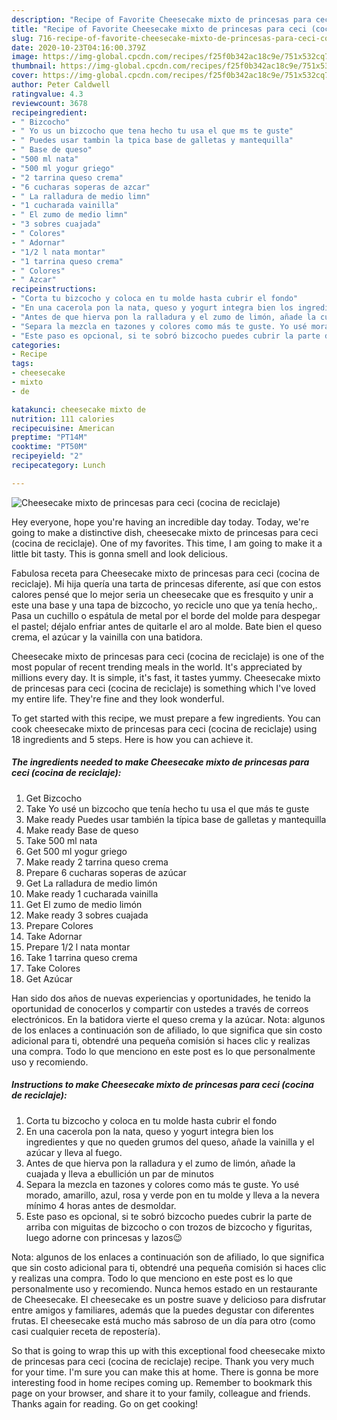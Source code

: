 ```yaml
---
description: "Recipe of Favorite Cheesecake mixto de princesas para ceci (cocina de reciclaje)"
title: "Recipe of Favorite Cheesecake mixto de princesas para ceci (cocina de reciclaje)"
slug: 716-recipe-of-favorite-cheesecake-mixto-de-princesas-para-ceci-cocina-de-reciclaje
date: 2020-10-23T04:16:00.379Z
image: https://img-global.cpcdn.com/recipes/f25f0b342ac18c9e/751x532cq70/cheesecake-mixto-de-princesas-para-ceci-cocina-de-reciclaje-foto-principal.jpg
thumbnail: https://img-global.cpcdn.com/recipes/f25f0b342ac18c9e/751x532cq70/cheesecake-mixto-de-princesas-para-ceci-cocina-de-reciclaje-foto-principal.jpg
cover: https://img-global.cpcdn.com/recipes/f25f0b342ac18c9e/751x532cq70/cheesecake-mixto-de-princesas-para-ceci-cocina-de-reciclaje-foto-principal.jpg
author: Peter Caldwell
ratingvalue: 4.3
reviewcount: 3678
recipeingredient:
- " Bizcocho"
- " Yo us un bizcocho que tena hecho tu usa el que ms te guste"
- " Puedes usar tambin la tpica base de galletas y mantequilla"
- " Base de queso"
- "500 ml nata"
- "500 ml yogur griego"
- "2 tarrina queso crema"
- "6 cucharas soperas de azcar"
- " La ralladura de medio limn"
- "1 cucharada vainilla"
- " El zumo de medio limn"
- "3 sobres cuajada"
- " Colores"
- " Adornar"
- "1/2 l nata montar"
- "1 tarrina queso crema"
- " Colores"
- " Azcar"
recipeinstructions:
- "Corta tu bizcocho y coloca en tu molde hasta cubrir el fondo"
- "En una cacerola pon la nata, queso y yogurt integra bien los ingredientes y que no queden grumos del queso, añade la vainilla y el azúcar y lleva al fuego."
- "Antes de que hierva pon la ralladura y el zumo de limón, añade la cuajada y lleva a ebullición un par de minutos"
- "Separa la mezcla en tazones y colores como más te guste. Yo usé morado, amarillo, azul, rosa y verde pon en tu molde y lleva a la nevera mínimo 4 horas antes de desmoldar."
- "Este paso es opcional, si te sobró bizcocho puedes cubrir la parte de arriba con miguitas de bizcocho o con trozos de bizcocho y figuritas, luego adorne con princesas y lazos😉"
categories:
- Recipe
tags:
- cheesecake
- mixto
- de

katakunci: cheesecake mixto de 
nutrition: 111 calories
recipecuisine: American
preptime: "PT14M"
cooktime: "PT50M"
recipeyield: "2"
recipecategory: Lunch

---
```



![Cheesecake mixto de princesas para ceci (cocina de reciclaje)](https://img-global.cpcdn.com/recipes/f25f0b342ac18c9e/751x532cq70/cheesecake-mixto-de-princesas-para-ceci-cocina-de-reciclaje-foto-principal.jpg)

Hey everyone, hope you're having an incredible day today. Today, we're going to make a distinctive dish, cheesecake mixto de princesas para ceci (cocina de reciclaje). One of my favorites. This time, I am going to make it a little bit tasty. This is gonna smell and look delicious.

Fabulosa receta para Cheesecake mixto de princesas para ceci (cocina de reciclaje). Mi hija quería una tarta de princesas diferente, así que con estos calores pensé que lo mejor seria un cheesecake que es fresquito y unir a este una base y una tapa de bizcocho, yo recicle uno que ya tenía hecho,. Pasa un cuchillo o espátula de metal por el borde del molde para despegar el pastel; déjalo enfriar antes de quitarle el aro al molde. Bate bien el queso crema, el azúcar y la vainilla con una batidora.

Cheesecake mixto de princesas para ceci (cocina de reciclaje) is one of the most popular of recent trending meals in the world. It's appreciated by millions every day. It is simple, it's fast, it tastes yummy. Cheesecake mixto de princesas para ceci (cocina de reciclaje) is something which I've loved my entire life. They're fine and they look wonderful.


To get started with this recipe, we must prepare a few ingredients. You can cook cheesecake mixto de princesas para ceci (cocina de reciclaje) using 18 ingredients and 5 steps. Here is how you can achieve it.

<!--inarticleads1-->

##### The ingredients needed to make Cheesecake mixto de princesas para ceci (cocina de reciclaje):

1. Get  Bizcocho
1. Take  Yo usé un bizcocho que tenía hecho tu usa el que más te guste
1. Make ready  Puedes usar también la típica base de galletas y mantequilla
1. Make ready  Base de queso
1. Take 500 ml nata
1. Get 500 ml yogur griego
1. Make ready 2 tarrina queso crema
1. Prepare 6 cucharas soperas de azúcar
1. Get  La ralladura de medio limón
1. Make ready 1 cucharada vainilla
1. Get  El zumo de medio limón
1. Make ready 3 sobres cuajada
1. Prepare  Colores
1. Take  Adornar
1. Prepare 1/2 l nata montar
1. Take 1 tarrina queso crema
1. Take  Colores
1. Get  Azúcar


Han sido dos años de nuevas experiencias y oportunidades, he tenido la oportunidad de conocerlos y compartir con ustedes a través de correos electrónicos. En la batidora vierte el queso crema y la azúcar. Nota: algunos de los enlaces a continuación son de afiliado, lo que significa que sin costo adicional para ti, obtendré una pequeña comisión si haces clic y realizas una compra. Todo lo que menciono en este post es lo que personalmente uso y recomiendo. 

<!--inarticleads2-->

##### Instructions to make Cheesecake mixto de princesas para ceci (cocina de reciclaje):

1. Corta tu bizcocho y coloca en tu molde hasta cubrir el fondo
1. En una cacerola pon la nata, queso y yogurt integra bien los ingredientes y que no queden grumos del queso, añade la vainilla y el azúcar y lleva al fuego.
1. Antes de que hierva pon la ralladura y el zumo de limón, añade la cuajada y lleva a ebullición un par de minutos
1. Separa la mezcla en tazones y colores como más te guste. Yo usé morado, amarillo, azul, rosa y verde pon en tu molde y lleva a la nevera mínimo 4 horas antes de desmoldar.
1. Este paso es opcional, si te sobró bizcocho puedes cubrir la parte de arriba con miguitas de bizcocho o con trozos de bizcocho y figuritas, luego adorne con princesas y lazos😉


Nota: algunos de los enlaces a continuación son de afiliado, lo que significa que sin costo adicional para ti, obtendré una pequeña comisión si haces clic y realizas una compra. Todo lo que menciono en este post es lo que personalmente uso y recomiendo. Nunca hemos estado en un restaurante de Cheesecake. El cheesecake es un postre suave y delicioso para disfrutar entre amigos y familiares, además que la puedes degustar con diferentes frutas. El cheesecake está mucho más sabroso de un día para otro (como casi cualquier receta de repostería). 

So that is going to wrap this up with this exceptional food cheesecake mixto de princesas para ceci (cocina de reciclaje) recipe. Thank you very much for your time. I'm sure you can make this at home. There is gonna be more interesting food in home recipes coming up. Remember to bookmark this page on your browser, and share it to your family, colleague and friends. Thanks again for reading. Go on get cooking!
